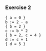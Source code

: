 ### Exercise 2

```
{ a = 0 }
b := 2 - a
{ b = 2 }
c := b * 2
{ b = 2, c = 4 }
d := c + 1
{ d = 5 }
```
